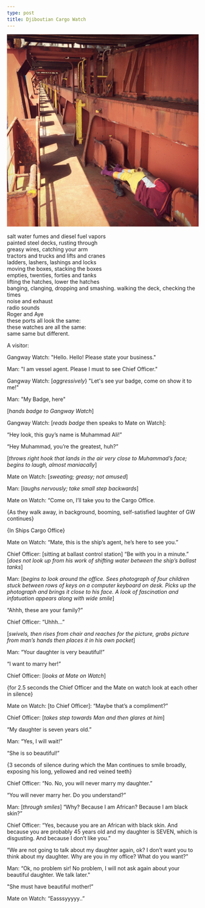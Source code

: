 ```yaml
---
type: post
title: Djiboutian Cargo Watch
---
```

![Djiboutian](/images/djiboutian.jpg)

salt water fumes and diesel fuel vapors  
painted steel decks, rusting through  
greasy wires, catching your arm    
tractors and trucks and lifts and cranes  
ladders, lashers, lashings and locks  
moving the boxes, stacking the boxes  
empties, twenties, forties and tanks  
lifting the hatches, lower the hatches  
banging, clanging, dropping and smashing.
walking the deck, checking the times  
noise and exhaust  
radio sounds  
Roger and Aye  
these ports all look the same:  
these watches are all the same:  
same same but different.  

A visitor:

Gangway Watch:
"Hello. Hello! Please state your business."

Man:
"I am vessel agent. Please I must to see Chief Officer."

Gangway Watch:
[*aggressively*} "Let's see yur badge, come on show it to me!"

Man:
"My Badge, here"

[*hands badge to Gangway Watch*]

Gangway Watch:
[*reads badge* then speaks to Mate on Watch]:

“Hey look, this guy’s name is Muhammad Ali!”

“Hey Muhammad, you’re the greatest, huh?”

[*throws right hook that lands in the air very close to Muhammad’s face; begins to laugh, almost maniacally*]

Mate on Watch:
[*sweating; greasy; not amused*]

Man:
[*laughs nervously; take small step backwards*]

Mate on Watch:
“Come on, I’ll take you to the Cargo Office.

{As they walk away, in background, booming, self-satisfied laughter of GW continues}

{In Ships Cargo Office}

Mate on Watch:
“Mate, this is the ship’s agent, he’s here to see you.”

Chief Officer:
[sitting at ballast control station]
“Be with you in a minute.”
[*does not look up from his work of shifting water between the ship’s ballast tanks*]

Man:
[*begins to look around the office. Sees photograph of four children stuck between rows of keys on a computer keyboard on desk. Picks up the photograph and brings it close to his face. A look of fascination and infatuation appears along with wide smile*]

“Ahhh, these are your family?”

Chief Officer:
“Uhhh…”

[*swivels, then rises from chair and reaches for the picture, grabs picture from man’s hands then places it in his own pocket*]

Man:
“Your daughter is very beautiful!”

“I want to marry her!”

Chief Officer:
[*looks at Mate on Watch*]

{for 2.5 seconds the Chief Officer and the Mate on watch look at each other in silence}

Mate on Watch:
[to Chief Officer]: “Maybe that’s a compliment?”

Chief Officer:
[*takes step towards Man and then glares at him*]

“My daughter is seven years old.”

Man:
“Yes, I will wait!”

“She is so beautiful!”

{3 seconds of silence during which the Man continues to smile broadly, exposing his long, yellowed and red veined teeth}

Chief Officer:
“No. No, you will never marry my daughter.”

“You will never marry her. Do you understand?”

Man:
[*through smiles*] 
“Why? Because I am African? Because I am black skin?”

Chief Officer:
“Yes, because you are an African with black skin. And because you are probably 45 years old and my daughter is SEVEN, which is disgusting. And because I don’t like you.”

“We are not going to talk about my daughter again, ok? I don’t want you to think about my daughter. Why are you in my office? What do you want?”

Man:
“Ok, no problem sir! No problem, I will not ask again about your beautiful daughter. We talk later."

"She must have beautiful mother!”

Mate on Watch:
“Easssyyyyy..”
